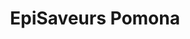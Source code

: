 ---
title: "EpiSaveurs Pomona"
url: /saint-jacques-de-la-lande/episaveurs-pomona/
shop: commerce
---